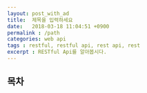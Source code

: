 ```yaml
---
layout: post_with_ad
title:  제목을 입력하세요
date:   2018-03-18 11:04:51 +0900
permalink : /path
categories: web api
tags : restful, restful api, rest api, rest
excerpt : RESTful Api를 알아봅시다.
---
```


## **목차**